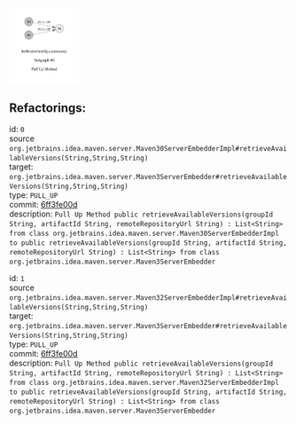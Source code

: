 <img src=subgraph_atomic_0.svg width=25%>

## Refactorings:

id: `0`\
source `org.jetbrains.idea.maven.server.Maven30ServerEmbedderImpl#retrieveAvailableVersions(String,String,String)`\
target: `org.jetbrains.idea.maven.server.Maven3ServerEmbedder#retrieveAvailableVersions(String,String,String)`\
type: `PULL_UP`\
commit: [6ff3fe00d](https://github.com/JetBrains/intellij-community/commit/6ff3fe00d7ffe04dbe0904b8bad98285b6988d6d)\
description: `Pull Up Method public retrieveAvailableVersions(groupId String, artifactId String, remoteRepositoryUrl String) : List<String> from class org.jetbrains.idea.maven.server.Maven30ServerEmbedderImpl to public retrieveAvailableVersions(groupId String, artifactId String, remoteRepositoryUrl String) : List<String> from class org.jetbrains.idea.maven.server.Maven3ServerEmbedder`

id: `1`\
source `org.jetbrains.idea.maven.server.Maven32ServerEmbedderImpl#retrieveAvailableVersions(String,String,String)`\
target: `org.jetbrains.idea.maven.server.Maven3ServerEmbedder#retrieveAvailableVersions(String,String,String)`\
type: `PULL_UP`\
commit: [6ff3fe00d](https://github.com/JetBrains/intellij-community/commit/6ff3fe00d7ffe04dbe0904b8bad98285b6988d6d)\
description: `Pull Up Method public retrieveAvailableVersions(groupId String, artifactId String, remoteRepositoryUrl String) : List<String> from class org.jetbrains.idea.maven.server.Maven32ServerEmbedderImpl to public retrieveAvailableVersions(groupId String, artifactId String, remoteRepositoryUrl String) : List<String> from class org.jetbrains.idea.maven.server.Maven3ServerEmbedder`

